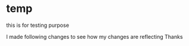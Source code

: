 # temp
this is for testing purpose

I made following changes to see how my changes are reflecting Thanks
